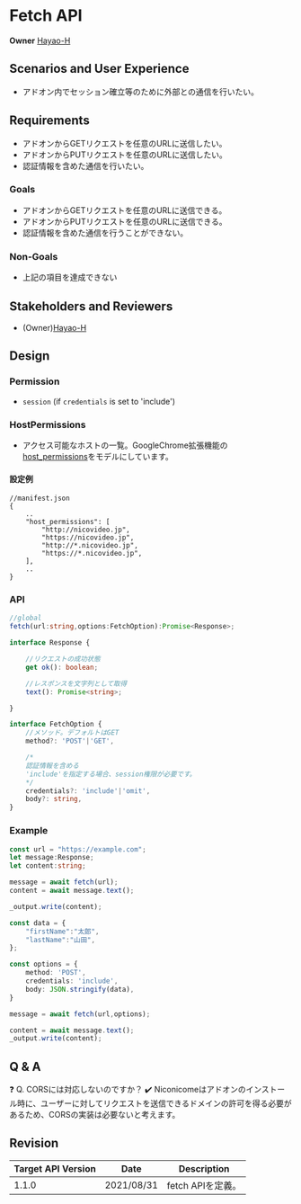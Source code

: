 # Fetch API

**Owner** [Hayao-H](https://github.com/Hayao-H)

## Scenarios and User Experience
- アドオン内でセッション確立等のために外部との通信を行いたい。

## Requirements
- アドオンからGETリクエストを任意のURLに送信したい。
- アドオンからPUTリクエストを任意のURLに送信したい。
- 認証情報を含めた通信を行いたい。

### Goals
- アドオンからGETリクエストを任意のURLに送信できる。
- アドオンからPUTリクエストを任意のURLに送信できる。
- 認証情報を含めた通信を行うことができない。

### Non-Goals
- 上記の項目を達成できない

## Stakeholders and Reviewers
- (Owner)[Hayao-H](https://github.com/Hayao-H)

## Design

### Permission
- ```session``` (if ```credentials``` is set to 'include')

### HostPermissions
- アクセス可能なホストの一覧。GoogleChrome拡張機能の[host_permissions](https://developer.chrome.com/docs/extensions/mv3/match_patterns/)をモデルにしています。
#### 設定例
```jsonc
//manifest.json
{
    ..
    "host_permissions": [
        "http://nicovideo.jp",
        "https://nicovideo.jp",
        "http://*.nicovideo.jp",
        "https://*.nicovideo.jp",
    ],
    ..
}
```

### API
``` TypeScript
//global
fetch(url:string,options:FetchOption):Promise<Response>;

interface Response {

    //リクエストの成功状態
    get ok(): boolean;

    //レスポンスを文字列として取得
    text(): Promise<string>;

}

interface FetchOption {
    //メソッド。デフォルトはGET
    method?: 'POST'|'GET', 

    /*
    認証情報を含める
    'include'を指定する場合、session権限が必要です。
    */
    credentials?: 'include'|'omit', 
    body?: string,
}
```

### Example
``` TypeScript
const url = "https://example.com";
let message:Response;
let content:string;

message = await fetch(url);
content = await message.text();

_output.write(content);

const data = {
    "firstName":"太郎",
    "lastName":"山田",
};

const options = {
    method: 'POST', 
    credentials: 'include', 
    body: JSON.stringify(data),
}

message = await fetch(url,options);

content = await message.text();
_output.write(content);
```

## Q & A

:question: Q. CORSには対応しないのですか？
:heavy_check_mark: Niconicomeはアドオンのインストール時に、ユーザーに対してリクエストを送信できるドメインの許可を得る必要があるため、CORSの実装は必要ないと考えます。

## Revision
Target API Version | Date | Description
--- | :---:| :---:
1.1.0 | 2021/08/31 | fetch APIを定義。